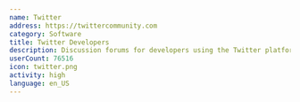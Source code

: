 ```yaml
---
name: Twitter
address: https://twittercommunity.com
category: Software
title: Twitter Developers
description: Discussion forums for developers using the Twitter platform and APIs
userCount: 76516
icon: twitter.png
activity: high
language: en_US
---
```


